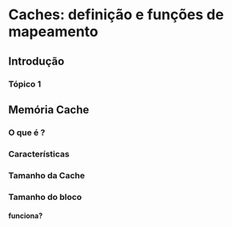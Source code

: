 # Caches: definição e funções de mapeamento

## Introdução

### Tópico 1

## Memória Cache

### O que é ?

### Características

### Tamanho da Cache

### Tamanho do bloco

#### funciona?
